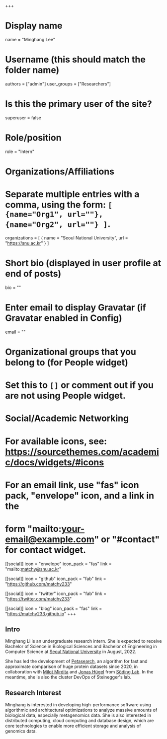 +++

# Display name
name = "Minghang Lee"

# Username (this should match the folder name)
authors = ["admin"]
user_groups = ["Researchers"]

# Is this the primary user of the site?
superuser = false

# Role/position
role = "Intern"

# Organizations/Affiliations
#   Separate multiple entries with a comma, using the form: `[ {name="Org1", url=""}, {name="Org2", url=""} ]`.
organizations = [ { name = "Seoul National University", url = "https://snu.ac.kr" } ]

# Short bio (displayed in user profile at end of posts)
bio = ""

# Enter email to display Gravatar (if Gravatar enabled in Config)
email = ""


# Organizational groups that you belong to (for People widget)
#   Set this to `[]` or comment out if you are not using People widget.


# Social/Academic Networking
# For available icons, see: https://sourcethemes.com/academic/docs/widgets/#icons
#   For an email link, use "fas" icon pack, "envelope" icon, and a link in the
#   form "mailto:your-email@example.com" or "#contact" for contact widget.

[[social]]
  icon = "envelope"
  icon_pack = "fas"
  link = "mailto:matchy@snu.ac.kr"

[[social]]
  icon = "github"
  icon_pack = "fab"
  link = "https://github.com/matchy233"

[[social]]
  icon = "twitter"
  icon_pack = "fab"
  link = "https://twitter.com/matchy233"

[[social]]
  icon = "blog"
  icon_pack = "fas"
  link = "https://matchy233.github.io"
+++

## Intro

Minghang Li is an undergraduate research intern. She is expected to receive Bachelor of Science in Biological Sciences and Bachelor of Engineering in Computer Science at [Seoul National University](https://en.snu.ac.kr/) in August, 2022.

She has led the development of [Petasearch](https://github.com/steineggerlab/Petasearch), an algorithm for fast and approximate comparison of huge protein datasets since 2020, in collaboration with [Milot Mirdita](https://github.com/milot-mirdita) and [Jonas Hügel](https://github.com/JonasHuegel) from [Söding Lab](https://www.mpibpc.mpg.de/soeding). In the meantime, she is also the cluster DevOps of Steinegger's lab.

## Research Interest

Minghang is interested in developing high-performance software using algorithmic and architectural optimizations to analyze massive amounts of biological data, especially metagenomics data. She is also interested in distributed computing, cloud computing and database design, which are core technologies to enable more efficient storage and analysis of genomics data.
